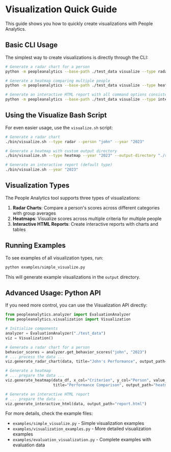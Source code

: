 # Visualization Quick Guide

This guide shows you how to quickly create visualizations with People Analytics.

## Basic CLI Usage

The simplest way to create visualizations is directly through the CLI:

```bash
# Generate a radar chart for a person
python -m peopleanalytics --base-path ./test_data visualize --type radar --person "john" --year "2023" --output "./output/john_radar.png"

# Generate a heatmap comparing multiple people
python -m peopleanalytics --base-path ./test_data visualize --type heatmap --year "2023" --output "./output/heatmap.png"

# Generate an interactive HTML report with all command options consistent
python -m peopleanalytics --base-path ./test_data visualize --type interactive --year "2023" --output "./output/report.html"
```

## Using the Visualize Bash Script

For even easier usage, use the `visualize.sh` script:

```bash
# Generate a radar chart
./bin/visualize.sh --type radar --person "john" --year "2023"

# Generate a heatmap with custom output directory
./bin/visualize.sh --type heatmap --year "2023" --output-directory "./reports"

# Generate an interactive report (default type)
./bin/visualize.sh --year "2023"
```

## Visualization Types

The People Analytics tool supports three types of visualizations:

1. **Radar Charts**: Compare a person's scores across different categories with group averages
2. **Heatmaps**: Visualize scores across multiple criteria for multiple people
3. **Interactive HTML Reports**: Create interactive reports with charts and tables

## Running Examples

To see examples of all visualization types, run:

```bash
python examples/simple_visualize.py
```

This will generate example visualizations in the `output` directory.

## Advanced Usage: Python API

If you need more control, you can use the Visualization API directly:

```python
from peopleanalytics.analyzer import EvaluationAnalyzer
from peopleanalytics.visualization import Visualization

# Initialize components
analyzer = EvaluationAnalyzer("./test_data")
viz = Visualization()

# Generate a radar chart for a person
behavior_scores = analyzer.get_behavior_scores("john", "2023")
# ... process the data ...
viz.generate_radar_chart(data, title="John's Performance", output_path="radar.png")

# Generate a heatmap
# ... prepare the data ...
viz.generate_heatmap(data_df, x_col="Criterion", y_col="Person", value_col="Score",
                     title="Performance Comparison", output_path="heatmap.png")

# Generate an interactive HTML report
# ... prepare the data ...
viz.generate_interactive_html(data, output_path="report.html")
```

For more details, check the example files:
- `examples/simple_visualize.py` - Simple visualization examples
- `examples/visualization_examples.py` - More detailed visualization examples
- `examples/evaluation_visualization.py` - Complete examples with evaluation data